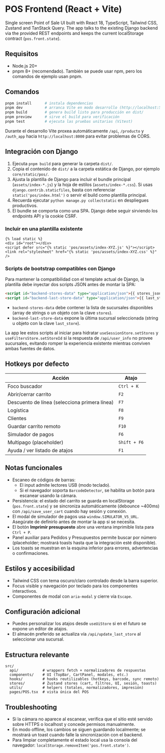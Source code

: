# POS Frontend (React + Vite)

Single screen Point of Sale UI built with React 18, TypeScript, Tailwind CSS, Zustand and TanStack Query. The app talks to the existing Django backend via the provided REST endpoints and keeps the current localStorage contract (`pos.front.state`).

## Requisitos

- Node.js 20+
- pnpm 8+ (recomendado). También se puede usar npm, pero los comandos de ejemplo usan pnpm.

## Comandos

```bash
pnpm install      # instala dependencias
pnpm dev          # arranca Vite en modo desarrollo (http://localhost:5173)
pnpm build        # genera build listo para producción en dist/
pnpm preview      # sirve el build para verificación
pnpm test         # ejecuta las pruebas unitarias (Vitest)
```

Durante el desarrollo Vite proxea automáticamente `/api`, `/producto` y `/auth_app` hacia `http://localhost:8000` para evitar problemas de CORS.

## Integración con Django

1. Ejecuta `pnpm build` para generar la carpeta `dist/`.
2. Copia el contenido de `dist/` a la carpeta estática de Django, por ejemplo `core/static/pos/`.
3. Ajusta la plantilla de Django para incluir el bundle principal (`assets/index-*.js`) y la hoja de estilos (`assets/index-*.css`). Si usas `django.contrib.staticfiles`, basta con referenciar `static('pos/index.html')` o servir el build como plantilla principal.
4. Recuerda ejecutar `python manage.py collectstatic` en despliegues productivos.
5. El bundle se comporta como una SPA. Django debe seguir sirviendo los endpoints API y la cookie CSRF.

### Incluir en una plantilla existente

```django
{% load static %}
<div id="root"></div>
<script defer src="{% static 'pos/assets/index-XYZ.js' %}"></script>
<link rel="stylesheet" href="{% static 'pos/assets/index-XYZ.css' %}" />
```

### Scripts de bootstrap compatibles con Django

Para mantener la compatibilidad con el template actual de Django, la plantilla debe inyectar dos scripts JSON antes de montar la SPA:

```html
<script id="backend-stores-data" type="application/json">{{ stores_json|safe }}</script>
<script id="backend-last-store-data" type="application/json">{{ last_store_json|safe }}</script>
```

- `backend-stores-data` debe contener la lista de sucursales disponibles (array de strings o un objeto con la clave `stores`).
- `backend-last-store-data` expone la última sucursal seleccionada (string u objeto con la clave `last_store`).

La app lee estos scripts al iniciar para hidratar `useSessionStore.setStores` y `useFiltersStore.setStoreId` si la respuesta de `/api/user_info` no provee sucursales, evitando romper la experiencia existente mientras conviven ambas fuentes de datos.

## Hotkeys por defecto

| Acción | Atajo |
| --- | --- |
| Foco buscador | `Ctrl + K` |
| Abrir/cerrar carrito | `F2` |
| Descuento de línea (selecciona primera línea) | `F7` |
| Logística | `F8` |
| Clientes | `F9` |
| Guardar carrito remoto | `F10` |
| Simulador de pagos | `F6` |
| Multipago (placeholder) | `Shift + F6` |
| Ayuda / ver listado de atajos | `F1` |

## Notas funcionales

- Escaneo de códigos de barras:
  - El input admite lectores USB (modo teclado).
  - Si el navegador soporta `BarcodeDetector`, se habilita un botón para escanear usando la cámara.
- Persistencia: el estado del carrito se guarda en localStorage (`pos.front.state`) y se sincroniza automáticamente (debounce ~400ms) con `/api/save_user_cart` cuando hay sesión y conexión.
- El modal de simulador de pagos usa `window.SIMULATOR_V5_URL`. Asegúrate de definirlo antes de montar la app si se necesita.
- El botón **Imprimir presupuesto** abre una ventana imprimible lista para `Ctrl + P`.
- Panel auxiliar para Pedidos y Presupuestos permite buscar por número (placeholder; mostrará toasts hasta que la integración esté disponible).
- Los toasts se muestran en la esquina inferior para errores, advertencias o confirmaciones.

## Estilos y accesibilidad

- Tailwind CSS con tema oscuro/claro controlado desde la barra superior.
- Focus visible y navegación por teclado para los componentes interactivos.
- Componentes de modal con `aria-modal` y cierre vía `Escape`.

## Configuración adicional

- Puedes personalizar los atajos desde `useUiStore` si en el futuro se expone un editor de atajos.
- El almacén preferido se actualiza vía `/api/update_last_store` al seleccionar una sucursal.

## Estructura relevante

```
src/
  api/           # wrappers fetch + normalizadores de respuestas
  components/    # UI (TopBar, CartPanel, modales, etc.)
  hooks/         # hooks reutilizables (hotkeys, barcode, sync remoto)
  stores/        # Zustand stores (cart, filtros, UI, sesión, toasts)
  utils/         # helpers (totales, normalizadores, impresión)
  pages/POS.tsx  # vista única del POS
```

## Troubleshooting

- Si la cámara no aparece al escanear, verifica que el sitio esté servido sobre HTTPS o localhost y concede permisos manualmente.
- En modo offline, los cambios se siguen guardando localmente; se mostrará un toast cuando falle la sincronización con el backend.
- Para limpiar completamente el estado local usa la consola del navegador: `localStorage.removeItem('pos.front.state')`.
